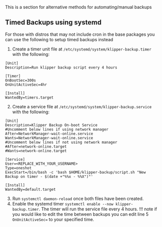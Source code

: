 This is a section for alternative methods for automating/manual backups

## Timed Backups using systemd
For those with distros that may not include cron in the base packages you can use the following to setup timed backups instead

1. Create a timer unit file at ```/etc/systemd/system/klipper-backup.timer``` with the following:
```
[Unit]
Description=Run klipper backup script every 4 hours

[Timer]
OnBootSec=300s
OnUnitActiveSec=4hr

[Install]
WantedBy=timers.target
```

2. Create a service file at ```/etc/systemd/system/klipper-backup.service``` with the following:
```
[Unit]
Description=Klipper Backup On-boot Service
#Uncomment below lines if using network manager
After=NetworkManager-wait-online.service
Wants=NetworkManager-wait-online.service
#Uncomment below lines if not using network manager
#After=network-online.target
#Wants=network-online.target

[Service]
User=<REPLACE_WITH_YOUR_USERNAME>
Type=oneshot
ExecStart=/bin/bash -c 'bash $HOME/klipper-backup/script.sh "New Backup on timer - $(date +"%%x - %%X")"'

[Install]
WantedBy=default.target
```
3. Run ```systemctl daemon-reload``` once both files have been created.
4. Enable the systemd timer ```systemctl enable --now klipper-backup.timer```. The timer will run the service file every 4 hours. 
!!! note
    if you would like to edit the time between backups you can edit line 5 ```OnUnitActiveSec=``` to your specified time.